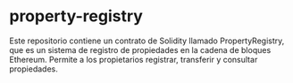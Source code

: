 # property-registry
Este repositorio contiene un contrato de Solidity llamado PropertyRegistry, que es un sistema de registro de propiedades en la cadena de bloques Ethereum. Permite a los propietarios registrar, transferir y consultar propiedades.
